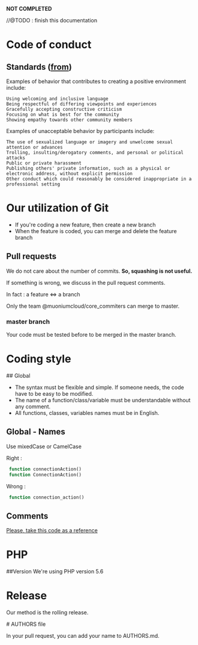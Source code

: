 **NOT COMPLETED**

//@TODO : finish this documentation

# Code of conduct

## Standards ([from](http://contributor-covenant.org/version/1/4/))

Examples of behavior that contributes to creating a positive environment include:

    Using welcoming and inclusive language
    Being respectful of differing viewpoints and experiences
    Gracefully accepting constructive criticism
    Focusing on what is best for the community
    Showing empathy towards other community members

Examples of unacceptable behavior by participants include:

    The use of sexualized language or imagery and unwelcome sexual attention or advances
    Trolling, insulting/derogatory comments, and personal or political attacks
    Public or private harassment
    Publishing others' private information, such as a physical or electronic address, without explicit permission
    Other conduct which could reasonably be considered inappropriate in a professional setting

# Our utilization of Git

- If you're coding a new feature, then create a new branch
- When the feature is coded, you can merge and delete the feature branch

## Pull requests

We do not care about the number of commits. **So, squashing is not useful.**

If something is wrong, we discuss in the pull request comments.

In fact : a feature <=> a branch

Only the team @muoniumcloud/core_commiters  can merge to master.

### master branch

Your code must be tested before to be merged in the master branch.

# Coding style

## Global

- The syntax must be flexible and simple. If someone needs, the code have to be easy to be modified.
- The name of a function/class/variable must be understandable without any comment.
- All functions, classes, variables names must be in English.

## Global - Names

Use mixedCase or CamelCase

Right :
```PHP
 function connectionAction()
 function ConnectionAction()
```
Wrong :
```PHP
 function connection_action()
```

## Comments

[Please, take this code as a reference](https://github.com/muoniumcloud/core/blob/master/application/controllers/Login.php)

# PHP
##Version
We're using PHP version 5.6

# Release
Our method is the rolling release.

# AUTHORS file

In your pull request, you can add your name to AUTHORS.md.
